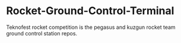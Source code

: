 # Rocket-Ground-Control-Terminal
Teknofest rocket competition is the pegasus and kuzgun rocket team ground control station repos.
